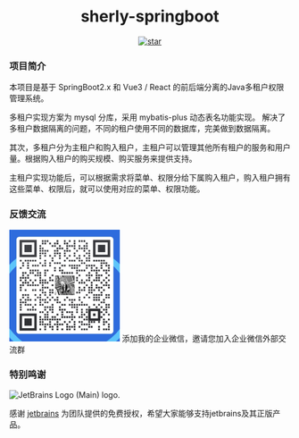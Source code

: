 <h1 align="center">sherly-springboot</h1>
<p align="center">
	<a href='https://gitee.com/guzi499/universal-practice-repository/stargazers'><img src='https://gitee.com/guzi499/universal-practice-repository/badge/star.svg?theme=dark' alt='star'></img></a>
</p>

### 项目简介

本项目是基于 SpringBoot2.x 和 Vue3 / React 的前后端分离的Java多租户权限管理系统。
  
多租户实现方案为 mysql 分库，采用 mybatis-plus 动态表名功能实现。 解决了多租户数据隔离的问题，不同的租户使用不同的数据库，完美做到数据隔离。

其次，多租户分为主租户和购入租户，主租户可以管理其他所有租户的服务和用户量。根据购入租户的购买规模、购买服务来提供支持。

主租户实现功能后，可以根据需求将菜单、权限分给下属购入租户，购入租户拥有这些菜单、权限后，就可以使用对应的菜单、权限功能。

### 反馈交流
<img src=".sherly-springboot/wx.jpg" height="200"/>
添加我的企业微信，邀请您加入企业微信外部交流群

### 特别鸣谢
<img width="120" src="https://resources.jetbrains.com/storage/products/company/brand/logos/jb_beam.png" alt="JetBrains Logo (Main) logo.">

感谢 [jetbrains](https://jb.gg/OpenSourceSupport/?from=sherly-springboot "jetbrains") 为团队提供的免费授权，希望大家能够支持jetbrains及其正版产品。
